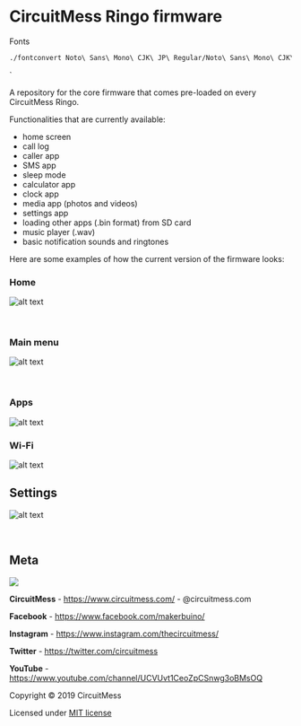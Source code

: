 


# CircuitMess Ringo firmware 

Fonts

``` sh
./fontconvert Noto\ Sans\ Mono\ CJK\ JP\ Regular/Noto\ Sans\ Mono\ CJK\ JP\ Regular.otf 12 12353 12435 > hiragana12.h
```

`

A repository for the core firmware that comes pre-loaded on every CircuitMess Ringo.

Functionalities that are currently available:
- home screen
- call log
- caller app
- SMS app
- sleep mode
- calculator app
- clock app
- media app (photos and videos)
- settings app
- loading other apps (.bin format) from SD card
- music player (.wav)
- basic notification sounds and ringtones

Here are some examples of how the current version of the firmware looks:

 ### **Home**
 
![alt text](https://old.circuitmess.com/wp-content/uploads/screenshot_46-export.png)

<br/>

 ### **Main menu**

![alt text](https://old.circuitmess.com/wp-content/uploads/screenshot_28-export.png)

<br/>

### **Apps**

![alt text](https://old.circuitmess.com/wp-content/uploads/screenshot_30-export.png)

### **Wi-Fi**

![alt text](https://old.circuitmess.com/wp-content/uploads/screenshot_44-export.png)

## **Settings**

![alt text](https://old.circuitmess.com/wp-content/uploads/screenshot_45-export.png)

<br/>

## Meta


<img src="https://old.circuitmess.com/wp-content/uploads/CM-Meta-BlackHQ2.png">


**CircuitMess** - https://www.circuitmess.com/ - @circuitmess.com

**Facebook** - https://www.facebook.com/makerbuino/

**Instagram** - https://www.instagram.com/thecircuitmess/

**Twitter** - https://twitter.com/circuitmess 

**YouTube** - https://www.youtube.com/channel/UCVUvt1CeoZpCSnwg3oBMsOQ

Copyright © 2019 CircuitMess

Licensed under [MIT license](https://opensource.org/licenses/MIT)

